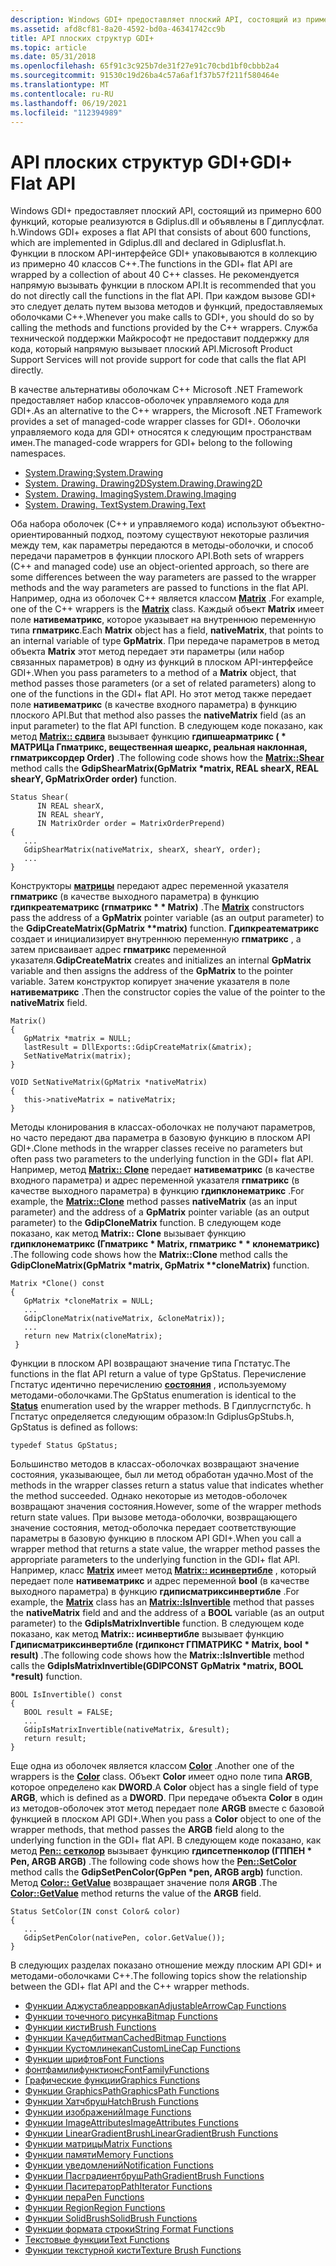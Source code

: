 ```yaml
---
description: Windows GDI+ предоставляет плоский API, состоящий из примерно 600 функций. Microsoft .NET Framework предоставляет набор классов-оболочек управляемого кода для GDI+.
ms.assetid: afd8cf81-8a20-4592-bd0a-46341742cc9b
title: API плоских структур GDI+
ms.topic: article
ms.date: 05/31/2018
ms.openlocfilehash: 65f91c3c925b7de31f27e91c70cbd1bf0cbbb2a4
ms.sourcegitcommit: 91530c19d26ba4c57a6af1f37b57f211f580464e
ms.translationtype: MT
ms.contentlocale: ru-RU
ms.lasthandoff: 06/19/2021
ms.locfileid: "112394989"
---
```

# <a name="gdi-flat-api"></a><span data-ttu-id="2d9ab-104">API плоских структур GDI+</span><span class="sxs-lookup"><span data-stu-id="2d9ab-104">GDI+ Flat API</span></span>

<span data-ttu-id="2d9ab-105">Windows GDI+ предоставляет плоский API, состоящий из примерно 600 функций, которые реализуются в Gdiplus.dll и объявлены в Гдиплусфлат. h.</span><span class="sxs-lookup"><span data-stu-id="2d9ab-105">Windows GDI+ exposes a flat API that consists of about 600 functions, which are implemented in Gdiplus.dll and declared in Gdiplusflat.h.</span></span> <span data-ttu-id="2d9ab-106">Функции в плоском API-интерфейсе GDI+ упаковываются в коллекцию из примерно 40 классов C++.</span><span class="sxs-lookup"><span data-stu-id="2d9ab-106">The functions in the GDI+ flat API are wrapped by a collection of about 40 C++ classes.</span></span> <span data-ttu-id="2d9ab-107">Не рекомендуется напрямую вызывать функции в плоском API.</span><span class="sxs-lookup"><span data-stu-id="2d9ab-107">It is recommended that you do not directly call the functions in the flat API.</span></span> <span data-ttu-id="2d9ab-108">При каждом вызове GDI+ это следует делать путем вызова методов и функций, предоставляемых оболочками C++.</span><span class="sxs-lookup"><span data-stu-id="2d9ab-108">Whenever you make calls to GDI+, you should do so by calling the methods and functions provided by the C++ wrappers.</span></span> <span data-ttu-id="2d9ab-109">Служба технической поддержки Майкрософт не предоставит поддержку для кода, который напрямую вызывает плоский API.</span><span class="sxs-lookup"><span data-stu-id="2d9ab-109">Microsoft Product Support Services will not provide support for code that calls the flat API directly.</span></span>

<span data-ttu-id="2d9ab-110">В качестве альтернативы оболочкам C++ Microsoft .NET Framework предоставляет набор классов-оболочек управляемого кода для GDI+.</span><span class="sxs-lookup"><span data-stu-id="2d9ab-110">As an alternative to the C++ wrappers, the Microsoft .NET Framework provides a set of managed-code wrapper classes for GDI+.</span></span> <span data-ttu-id="2d9ab-111">Оболочки управляемого кода для GDI+ относятся к следующим пространствам имен.</span><span class="sxs-lookup"><span data-stu-id="2d9ab-111">The managed-code wrappers for GDI+ belong to the following namespaces.</span></span>

-   [<span data-ttu-id="2d9ab-112">System.Drawing;</span><span class="sxs-lookup"><span data-stu-id="2d9ab-112">System.Drawing</span></span>](/dotnet/api/system.drawing?view=dotnet-plat-ext-3.1&preserve-view=true)
-   [<span data-ttu-id="2d9ab-113">System. Drawing. Drawing2D</span><span class="sxs-lookup"><span data-stu-id="2d9ab-113">System.Drawing.Drawing2D</span></span>](/dotnet/api/system.drawing.drawing2d?view=dotnet-plat-ext-3.1&preserve-view=true)
-   [<span data-ttu-id="2d9ab-114">System. Drawing. Imaging</span><span class="sxs-lookup"><span data-stu-id="2d9ab-114">System.Drawing.Imaging</span></span>](/dotnet/api/system.drawing.imaging?view=dotnet-plat-ext-3.1&preserve-view=true)
-   [<span data-ttu-id="2d9ab-115">System. Drawing. Text</span><span class="sxs-lookup"><span data-stu-id="2d9ab-115">System.Drawing.Text</span></span>](/dotnet/api/system.drawing.text?view=dotnet-plat-ext-3.1&preserve-view=true)

<span data-ttu-id="2d9ab-116">Оба набора оболочек (C++ и управляемого кода) используют объектно-ориентированный подход, поэтому существуют некоторые различия между тем, как параметры передаются в методы-оболочки, и способ передачи параметров в функции плоского API.</span><span class="sxs-lookup"><span data-stu-id="2d9ab-116">Both sets of wrappers (C++ and managed code) use an object-oriented approach, so there are some differences between the way parameters are passed to the wrapper methods and the way parameters are passed to functions in the flat API.</span></span> <span data-ttu-id="2d9ab-117">Например, одна из оболочек C++ является классом [**Matrix**](/windows/win32/api/gdiplusmatrix/nl-gdiplusmatrix-matrix) .</span><span class="sxs-lookup"><span data-stu-id="2d9ab-117">For example, one of the C++ wrappers is the [**Matrix**](/windows/win32/api/gdiplusmatrix/nl-gdiplusmatrix-matrix) class.</span></span> <span data-ttu-id="2d9ab-118">Каждый объект **Matrix** имеет поле **нативематрикс**, которое указывает на внутреннюю переменную типа **гпматрикс**.</span><span class="sxs-lookup"><span data-stu-id="2d9ab-118">Each **Matrix** object has a field, **nativeMatrix**, that points to an internal variable of type **GpMatrix**.</span></span> <span data-ttu-id="2d9ab-119">При передаче параметров в метод объекта **Matrix** этот метод передает эти параметры (или набор связанных параметров) в одну из функций в плоском API-интерфейсе GDI+.</span><span class="sxs-lookup"><span data-stu-id="2d9ab-119">When you pass parameters to a method of a **Matrix** object, that method passes those parameters (or a set of related parameters) along to one of the functions in the GDI+ flat API.</span></span> <span data-ttu-id="2d9ab-120">Но этот метод также передает поле **нативематрикс** (в качестве входного параметра) в функцию плоского API.</span><span class="sxs-lookup"><span data-stu-id="2d9ab-120">But that method also passes the **nativeMatrix** field (as an input parameter) to the flat API function.</span></span> <span data-ttu-id="2d9ab-121">В следующем коде показано, как метод [**Matrix:: сдвига**](/windows/win32/api/Gdiplusmatrix/nf-gdiplusmatrix-matrix-shear) вызывает функцию **гдипшеарматрикс ( \* МАТРИЦа Гпматрикс, вещественная шеаркс, реальная наклонная, гпматриксордер Order)** .</span><span class="sxs-lookup"><span data-stu-id="2d9ab-121">The following code shows how the [**Matrix::Shear**](/windows/win32/api/Gdiplusmatrix/nf-gdiplusmatrix-matrix-shear) method calls the **GdipShearMatrix(GpMatrix \*matrix, REAL shearX, REAL shearY, GpMatrixOrder order)** function.</span></span>


```
Status Shear(
      IN REAL shearX, 
      IN REAL shearY,
      IN MatrixOrder order = MatrixOrderPrepend)
{
   ...
   GdipShearMatrix(nativeMatrix, shearX, shearY, order);
   ...
}
```



<span data-ttu-id="2d9ab-122">Конструкторы [**матрицы**](/windows/win32/api/gdiplusmatrix/nl-gdiplusmatrix-matrix) передают адрес переменной указателя **гпматрикс** (в качестве выходного параметра) в функцию **гдипкреатематрикс (гпматрикс \* \* Matrix)** .</span><span class="sxs-lookup"><span data-stu-id="2d9ab-122">The [**Matrix**](/windows/win32/api/gdiplusmatrix/nl-gdiplusmatrix-matrix) constructors pass the address of a **GpMatrix** pointer variable (as an output parameter) to the **GdipCreateMatrix(GpMatrix \*\*matrix)** function.</span></span> <span data-ttu-id="2d9ab-123">**Гдипкреатематрикс** создает и инициализирует внутреннюю переменную **гпматрикс** , а затем присваивает адрес **гпматрикс** переменной указателя.</span><span class="sxs-lookup"><span data-stu-id="2d9ab-123">**GdipCreateMatrix** creates and initializes an internal **GpMatrix** variable and then assigns the address of the **GpMatrix** to the pointer variable.</span></span> <span data-ttu-id="2d9ab-124">Затем конструктор копирует значение указателя в поле **нативематрикс** .</span><span class="sxs-lookup"><span data-stu-id="2d9ab-124">Then the constructor copies the value of the pointer to the **nativeMatrix** field.</span></span>


```
Matrix()
{
   GpMatrix *matrix = NULL;
   lastResult = DllExports::GdipCreateMatrix(&matrix);
   SetNativeMatrix(matrix);
}

VOID SetNativeMatrix(GpMatrix *nativeMatrix)
{
   this->nativeMatrix = nativeMatrix;
}
```



<span data-ttu-id="2d9ab-125">Методы клонирования в классах-оболочках не получают параметров, но часто передают два параметра в базовую функцию в плоском API GDI+.</span><span class="sxs-lookup"><span data-stu-id="2d9ab-125">Clone methods in the wrapper classes receive no parameters but often pass two parameters to the underlying function in the GDI+ flat API.</span></span> <span data-ttu-id="2d9ab-126">Например, метод [**Matrix:: Clone**](/windows/win32/api/Gdiplusmatrix/nf-gdiplusmatrix-matrix-clone) передает **нативематрикс** (в качестве входного параметра) и адрес переменной указателя **гпматрикс** (в качестве выходного параметра) в функцию **гдипклонематрикс** .</span><span class="sxs-lookup"><span data-stu-id="2d9ab-126">For example, the [**Matrix::Clone**](/windows/win32/api/Gdiplusmatrix/nf-gdiplusmatrix-matrix-clone) method passes **nativeMatrix** (as an input parameter) and the address of a **GpMatrix** pointer variable (as an output parameter) to the **GdipCloneMatrix** function.</span></span> <span data-ttu-id="2d9ab-127">В следующем коде показано, как метод **Matrix:: Clone** вызывает функцию **гдипклонематрикс (Гпматрикс \* Matrix, гпматрикс \* \* клонематрикс)** .</span><span class="sxs-lookup"><span data-stu-id="2d9ab-127">The following code shows how the **Matrix::Clone** method calls the **GdipCloneMatrix(GpMatrix \*matrix, GpMatrix \*\*cloneMatrix)** function.</span></span>


```
Matrix *Clone() const
{
   GpMatrix *cloneMatrix = NULL;
   ...
   GdipCloneMatrix(nativeMatrix, &cloneMatrix));
   ...
   return new Matrix(cloneMatrix);
 }
```



<span data-ttu-id="2d9ab-128">Функции в плоском API возвращают значение типа Гпстатус.</span><span class="sxs-lookup"><span data-stu-id="2d9ab-128">The functions in the flat API return a value of type GpStatus.</span></span> <span data-ttu-id="2d9ab-129">Перечисление Гпстатус идентично перечислению [**состояния**](/windows/win32/api/Gdiplustypes/ne-gdiplustypes-status) , используемому методами-оболочками.</span><span class="sxs-lookup"><span data-stu-id="2d9ab-129">The GpStatus enumeration is identical to the [**Status**](/windows/win32/api/Gdiplustypes/ne-gdiplustypes-status) enumeration used by the wrapper methods.</span></span> <span data-ttu-id="2d9ab-130">В Гдиплусгпстубс. h Гпстатус определяется следующим образом:</span><span class="sxs-lookup"><span data-stu-id="2d9ab-130">In GdiplusGpStubs.h, GpStatus is defined as follows:</span></span>

`typedef Status GpStatus;`

<span data-ttu-id="2d9ab-131">Большинство методов в классах-оболочках возвращают значение состояния, указывающее, был ли метод обработан удачно.</span><span class="sxs-lookup"><span data-stu-id="2d9ab-131">Most of the methods in the wrapper classes return a status value that indicates whether the method succeeded.</span></span> <span data-ttu-id="2d9ab-132">Однако некоторые из методов-оболочек возвращают значения состояния.</span><span class="sxs-lookup"><span data-stu-id="2d9ab-132">However, some of the wrapper methods return state values.</span></span> <span data-ttu-id="2d9ab-133">При вызове метода-оболочки, возвращающего значение состояния, метод-оболочка передает соответствующие параметры в базовую функцию в плоском API GDI+.</span><span class="sxs-lookup"><span data-stu-id="2d9ab-133">When you call a wrapper method that returns a state value, the wrapper method passes the appropriate parameters to the underlying function in the GDI+ flat API.</span></span> <span data-ttu-id="2d9ab-134">Например, класс [**Matrix**](/windows/win32/api/gdiplusmatrix/nl-gdiplusmatrix-matrix) имеет метод [**Matrix:: исинвертибле**](/windows/win32/api/Gdiplusmatrix/nf-gdiplusmatrix-matrix-isinvertible) , который передает поле **нативематрикс** и адрес переменной **bool** (в качестве выходного параметра) в функцию **гдиписматриксинвертибле** .</span><span class="sxs-lookup"><span data-stu-id="2d9ab-134">For example, the [**Matrix**](/windows/win32/api/gdiplusmatrix/nl-gdiplusmatrix-matrix) class has an [**Matrix::IsInvertible**](/windows/win32/api/Gdiplusmatrix/nf-gdiplusmatrix-matrix-isinvertible) method that passes the **nativeMatrix** field and and the address of a **BOOL** variable (as an output parameter) to the **GdipIsMatrixInvertible** function.</span></span> <span data-ttu-id="2d9ab-135">В следующем коде показано, как метод **Matrix:: исинвертибле** вызывает функцию **Гдиписматриксинвертибле (гдипконст ГПМАТРИКС \* Matrix, bool \* result)** .</span><span class="sxs-lookup"><span data-stu-id="2d9ab-135">The following code shows how the **Matrix::IsInvertible** method calls the **GdipIsMatrixInvertible(GDIPCONST GpMatrix \*matrix, BOOL \*result)** function.</span></span>


```
BOOL IsInvertible() const
{
   BOOL result = FALSE;
   ...
   GdipIsMatrixInvertible(nativeMatrix, &result);
   return result;
}
```



<span data-ttu-id="2d9ab-136">Еще одна из оболочек является классом [**Color**](/windows/win32/api/gdipluscolor/nl-gdipluscolor-color) .</span><span class="sxs-lookup"><span data-stu-id="2d9ab-136">Another one of the wrappers is the [**Color**](/windows/win32/api/gdipluscolor/nl-gdipluscolor-color) class.</span></span> <span data-ttu-id="2d9ab-137">Объект **Color** имеет одно поле типа **ARGB**, которое определено как **DWORD**.</span><span class="sxs-lookup"><span data-stu-id="2d9ab-137">A **Color** object has a single field of type **ARGB**, which is defined as a **DWORD**.</span></span> <span data-ttu-id="2d9ab-138">При передаче объекта **Color** в один из методов-оболочек этот метод передает поле **ARGB** вместе с базовой функцией в плоском API GDI+.</span><span class="sxs-lookup"><span data-stu-id="2d9ab-138">When you pass a **Color** object to one of the wrapper methods, that method passes the **ARGB** field along to the underlying function in the GDI+ flat API.</span></span> <span data-ttu-id="2d9ab-139">В следующем коде показано, как метод [**Pen:: сетколор**](/windows/win32/api/Gdipluspen/nf-gdipluspen-pen-setcolor) вызывает функцию **гдипсетпенколор (ГППЕН \* Pen, ARGB ARGB)** .</span><span class="sxs-lookup"><span data-stu-id="2d9ab-139">The following code shows how the [**Pen::SetColor**](/windows/win32/api/Gdipluspen/nf-gdipluspen-pen-setcolor) method calls the **GdipSetPenColor(GpPen \*pen, ARGB argb)** function.</span></span> <span data-ttu-id="2d9ab-140">Метод [**Color:: GetValue**](/windows/win32/api/Gdipluscolor/nf-gdipluscolor-color-getvalue) возвращает значение поля **ARGB** .</span><span class="sxs-lookup"><span data-stu-id="2d9ab-140">The [**Color::GetValue**](/windows/win32/api/Gdipluscolor/nf-gdipluscolor-color-getvalue) method returns the value of the **ARGB** field.</span></span>


```
Status SetColor(IN const Color& color)
{
   ...
   GdipSetPenColor(nativePen, color.GetValue());
}
```



<span data-ttu-id="2d9ab-141">В следующих разделах показано отношение между плоским API GDI+ и методами-оболочками C++.</span><span class="sxs-lookup"><span data-stu-id="2d9ab-141">The following topics show the relationship between the GDI+ flat API and the C++ wrapper methods.</span></span>

-   [<span data-ttu-id="2d9ab-142">Функции Аджустаблеарровкап</span><span class="sxs-lookup"><span data-stu-id="2d9ab-142">AdjustableArrowCap Functions</span></span>](-gdiplus-adjustablearrowcap-flat.md)
-   [<span data-ttu-id="2d9ab-143">Функции точечного рисунка</span><span class="sxs-lookup"><span data-stu-id="2d9ab-143">Bitmap Functions</span></span>](-gdiplus-bitmap-flat.md)
-   [<span data-ttu-id="2d9ab-144">Функции кисти</span><span class="sxs-lookup"><span data-stu-id="2d9ab-144">Brush Functions</span></span>](-gdiplus-brush-flat.md)
-   [<span data-ttu-id="2d9ab-145">Функции Качедбитмап</span><span class="sxs-lookup"><span data-stu-id="2d9ab-145">CachedBitmap Functions</span></span>](-gdiplus-cachedbitmap-flat.md)
-   [<span data-ttu-id="2d9ab-146">Функции Кустомлинекап</span><span class="sxs-lookup"><span data-stu-id="2d9ab-146">CustomLineCap Functions</span></span>](-gdiplus-customlinecap-flat.md)
-   [<span data-ttu-id="2d9ab-147">Функции шрифтов</span><span class="sxs-lookup"><span data-stu-id="2d9ab-147">Font Functions</span></span>](-gdiplus-font-flat.md)
-   [<span data-ttu-id="2d9ab-148">фонтфамилифунктионс</span><span class="sxs-lookup"><span data-stu-id="2d9ab-148">FontFamilyFunctions</span></span>](-gdiplus-fontfamily-flat.md)
-   [<span data-ttu-id="2d9ab-149">Графические функции</span><span class="sxs-lookup"><span data-stu-id="2d9ab-149">Graphics Functions</span></span>](-gdiplus-graphics-flat.md)
-   [<span data-ttu-id="2d9ab-150">Функции GraphicsPath</span><span class="sxs-lookup"><span data-stu-id="2d9ab-150">GraphicsPath Functions</span></span>](-gdiplus-graphicspath-flat.md)
-   [<span data-ttu-id="2d9ab-151">Функции Хатчбруш</span><span class="sxs-lookup"><span data-stu-id="2d9ab-151">HatchBrush Functions</span></span>](-gdiplus-hatchbrush-flat.md)
-   [<span data-ttu-id="2d9ab-152">Функции изображений</span><span class="sxs-lookup"><span data-stu-id="2d9ab-152">Image Functions</span></span>](-gdiplus-image-flat.md)
-   [<span data-ttu-id="2d9ab-153">Функции ImageAttributes</span><span class="sxs-lookup"><span data-stu-id="2d9ab-153">ImageAttributes Functions</span></span>](-gdiplus-imageattributes-flat.md)
-   [<span data-ttu-id="2d9ab-154">Функции LinearGradientBrush</span><span class="sxs-lookup"><span data-stu-id="2d9ab-154">LinearGradientBrush Functions</span></span>](-gdiplus-lineargradientbrush-flat.md)
-   [<span data-ttu-id="2d9ab-155">Функции матрицы</span><span class="sxs-lookup"><span data-stu-id="2d9ab-155">Matrix Functions</span></span>](-gdiplus-matrix-flat.md)
-   [<span data-ttu-id="2d9ab-156">Функции памяти</span><span class="sxs-lookup"><span data-stu-id="2d9ab-156">Memory Functions</span></span>](-gdiplus-memory-flat.md)
-   [<span data-ttu-id="2d9ab-157">Функции уведомлений</span><span class="sxs-lookup"><span data-stu-id="2d9ab-157">Notification Functions</span></span>](-gdiplus-notification-flat.md)
-   [<span data-ttu-id="2d9ab-158">Функции Пасградиентбруш</span><span class="sxs-lookup"><span data-stu-id="2d9ab-158">PathGradientBrush Functions</span></span>](-gdiplus-pathgradientbrush-flat.md)
-   [<span data-ttu-id="2d9ab-159">Функции Паситератор</span><span class="sxs-lookup"><span data-stu-id="2d9ab-159">PathIterator Functions</span></span>](-gdiplus-pathiterator-flat.md)
-   [<span data-ttu-id="2d9ab-160">Функции пера</span><span class="sxs-lookup"><span data-stu-id="2d9ab-160">Pen Functions</span></span>](-gdiplus-pen-flat.md)
-   [<span data-ttu-id="2d9ab-161">Функции Region</span><span class="sxs-lookup"><span data-stu-id="2d9ab-161">Region Functions</span></span>](-gdiplus-region-flat.md)
-   [<span data-ttu-id="2d9ab-162">Функции SolidBrush</span><span class="sxs-lookup"><span data-stu-id="2d9ab-162">SolidBrush Functions</span></span>](-gdiplus-solidbrush-flat.md)
-   [<span data-ttu-id="2d9ab-163">Функции формата строки</span><span class="sxs-lookup"><span data-stu-id="2d9ab-163">String Format Functions</span></span>](-gdiplus-stringformat-flat.md)
-   [<span data-ttu-id="2d9ab-164">Текстовые функции</span><span class="sxs-lookup"><span data-stu-id="2d9ab-164">Text Functions</span></span>](-gdiplus-text-flat.md)
-   [<span data-ttu-id="2d9ab-165">Функции текстурной кисти</span><span class="sxs-lookup"><span data-stu-id="2d9ab-165">Texture Brush Functions</span></span>](-gdiplus-texturebrush-flat.md)

 

 
